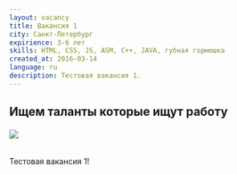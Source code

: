 ```yaml
---
layout: vacancy
title: Вакансия 1
city: Санкт-Петербург
expirience: 3-6 лет
skills: HTML, CSS, JS, ASM, C++, JAVA, губная гормошка
created_at: 2016-03-14
language: ru
description: Тестовая вакансия 1.
---
```


##  Ищем таланты которые ищут работу

######  ![](/img/vacancys/employe.jpg)

Тестовая вакансия 1!
